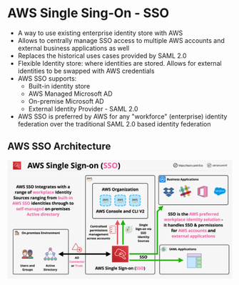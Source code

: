 # AWS Single Sing-On - SSO

- A way to use existing enterprise identity store with AWS
- Allows to centrally manage SSO access to multiple AWS accounts and external business applications as well
- Replaces the historical uses cases provided by SAML 2.0
- Flexible Identity store: where identities are stored. Allows for external identities to be swapped with AWS credentials
- AWS SSO supports:
    - Built-in identity store
    - AWS Managed Microsoft AD
    - On-premise Microsoft AD
    - External Identity Provider - SAML 2.0
- AWS SSO is preferred by AWS for any "workforce" (enterprise) identity federation over the traditional SAML 2.0 based identity federation

## AWS SSO Architecture

![AWS SSO](AWSSSO.png)